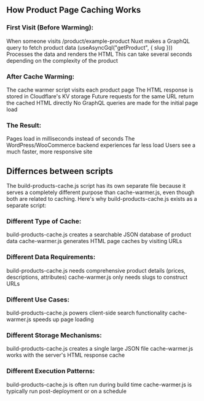 ## How Product Page Caching Works

### First Visit (Before Warming):

When someone visits /product/example-product
Nuxt makes a GraphQL query to fetch product data (useAsyncGql("getProduct", { slug }))
Processes the data and renders the HTML
This can take several seconds depending on the complexity of the product

### After Cache Warming:

The cache warmer script visits each product page
The HTML response is stored in Cloudflare's KV storage
Future requests for the same URL return the cached HTML directly
No GraphQL queries are made for the initial page load

### The Result:

Pages load in milliseconds instead of seconds
The WordPress/WooCommerce backend experiences far less load
Users see a much faster, more responsive site

## Differnces between scripts

The build-products-cache.js script has its own separate file because it serves a completely different purpose than cache-warmer.js, even though both are related to caching.
Here's why build-products-cache.js exists as a separate script:

### Different Type of Cache:

build-products-cache.js creates a searchable JSON database of product data
cache-warmer.js generates HTML page caches by visiting URLs

### Different Data Requirements:

build-products-cache.js needs comprehensive product details (prices, descriptions, attributes)
cache-warmer.js only needs slugs to construct URLs

### Different Use Cases:

build-products-cache.js powers client-side search functionality
cache-warmer.js speeds up page loading

### Different Storage Mechanisms:

build-products-cache.js creates a single large JSON file
cache-warmer.js works with the server's HTML response cache

### Different Execution Patterns:

build-products-cache.js is often run during build time
cache-warmer.js is typically run post-deployment or on a schedule
